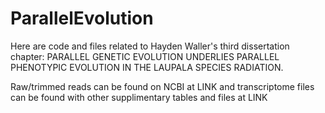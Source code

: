 # ParallelEvolution

Here are code and files related to Hayden Waller's third dissertation chapter: PARALLEL GENETIC EVOLUTION UNDERLIES PARALLEL PHENOTYPIC EVOLUTION IN THE LAUPALA SPECIES RADIATION.

Raw/trimmed reads can be found on NCBI at LINK and transcriptome files can be found with other supplimentary tables and files at LINK
